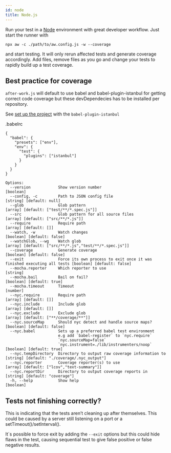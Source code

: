 ```yaml
---
id: node
title: Node.js
---
```


Run your test in a [Node](https://nodejs.org) environment with great developer workflow. Just start the runner with

```
npx aw -c ./path/to/aw.config.js -w --coverage
```

and start testing. It will only rerun affected tests and generate coverage accordingly.
Add files, remove files as you go and change your tests to rapidly build up a test coverage.

## Best practice for coverage
`after-work.js` will default to use babel and babel-plugin-istanbul for getting correct code coverage but these devDependecies has to be installed per repository. 

See [set up the project](https://github.com/istanbuljs/nyc#use-with-babel-plugin-istanbul-for-babel-support) with the `babel-plugin-istanbul`

.babelrc
```
{
  "babel": {
    "presets": ["env"],
    "env": {
      "test": {
        "plugins": ["istanbul"]
      }
    }
  }
}
```

```shell
Options:
  --version            Show version number                                                                     [boolean]
  --config, -c         Path to JSON config file                                                 [string] [default: null]
  --glob               Glob pattern                                             [array] [default: ["test/**/*.spec.js"]]
  --src                Glob pattern for all source files                              [array] [default: ["src/**/*.js"]]
  --require            Require path                                                                [array] [default: []]
  --watch, -w          Watch changes                                                          [boolean] [default: false]
  --watchGlob, --wg    Watch glob                                 [array] [default: ["src/**/*.js","test/**/*.spec.js"]]
  --coverage           Generate coverage                                                      [boolean] [default: false]
  --exit               Force its own process to exit once it was finished executing all tests [boolean] [default: false]
  --mocha.reporter     Which reporter to use                                                                    [string]
  --mocha.bail         Bail on fail?                                                           [boolean] [default: true]
  --mocha.timeout      Timeout                                                                                  [number]
  --nyc.require        Require path                                                                [array] [default: []]
  --nyc.include        Include glob                                                                [array] [default: []]
  --nyc.exclude        Exclude glob                                                [array] [default: ["**/coverage/**"]]
  --nyc.sourceMap      Should nyc detect and handle source maps?                              [boolean] [default: false]
  --nyc.babel          Sets up a preferred babel test environment
                       e.g add `babel-register` to `nyc.require`
                       `nyc.sourceMap=false`
                       `nyc.instrument=./lib/instrumenters/noop`                               [boolean] [default: true]
  --nyc.tempDirectory  Directory to output raw coverage information to      [string] [default: "./coverage/.nyc_output"]
  --nyc.reporter       Coverage reporter(s) to use                            [array] [default: ["lcov","text-summary"]]
  --nyc.reportDir      Directory to output coverage reports in                            [string] [default: "coverage"]
  -h, --help           Show help                                                                               [boolean]
```

## Tests not finishing correctly?
This is indicating that the tests aren’t cleaning up after themselves. This could be caused by a server still listening on a port or a setTimeout()/setInterval().

It´s possible to force exit by adding the `--exit` options but this could hide flaws in the test, causing sequential test to give false positive or false negative results.
